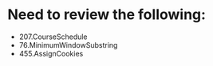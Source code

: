 # Need to review the following:

- 207.CourseSchedule
- 76.MinimumWindowSubstring
- 455.AssignCookies
